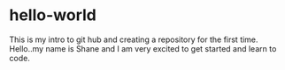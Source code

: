 # hello-world
This is my intro to git hub and creating a repository for the first time.
Hello..my name is Shane and I am very excited to get started and learn to code.

